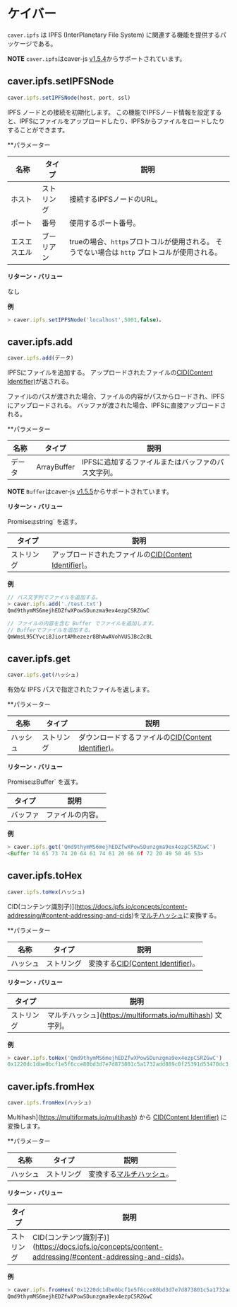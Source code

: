 # ケイバー

`caver.ipfs` は IPFS (InterPlanetary File System) に関連する機能を提供するパッケージである。

**NOTE** `caver.ipfs`はcaver-js [v1.5.4](https://www.npmjs.com/package/caver-js/v/1.5.4)からサポートされています。

## caver.ipfs.setIPFSNode <a id="caver-ipfs-setipfsnode"></a>

```javascript
caver.ipfs.setIPFSNode(host, port, ssl)
```

IPFS ノードとの接続を初期化します。 この機能でIPFSノード情報を設定すると、IPFSにファイルをアップロードしたり、IPFSからファイルをロードしたりすることができます。

\*\*パラメーター

| 名称     | タイプ   | 説明                                                       |
| ------ | ----- | -------------------------------------------------------- |
| ホスト    | ストリング | 接続するIPFSノードのURL。                                         |
| ポート    | 番号    | 使用するポート番号。                                               |
| エスエスエル | ブーリアン | trueの場合、`https`プロトコルが使用される。 そうでない場合は `http` プロトコルが使用される。 |

**リターン・バリュー**

なし

**例**

```javascript
> caver.ipfs.setIPFSNode('localhost',5001,false)。
```

## caver.ipfs.add <a id="caver-ipfs-add"></a>

```javascript
caver.ipfs.add(データ)
```

IPFSにファイルを追加する。 アップロードされたファイルの[CID(Content Identifier)](https://docs.ipfs.io/concepts/content-addressing/#content-addressing-and-cids)が返される。

ファイルのパスが渡された場合、ファイルの内容がパスからロードされ、IPFSにアップロードされる。 バッファが渡された場合、IPFSに直接アップロードされる。

\*\*パラメーター

| 名称  | タイプ         | 説明                          |
| --- | ----------- | --------------------------- |
| データ | ArrayBuffer | IPFSに追加するファイルまたはバッファのパス文字列。 |

**NOTE** `Buffer`はcaver-js [v1.5.5](https://www.npmjs.com/package/caver-js/v/1.5.5)からサポートされています。

**リターン・バリュー**

Promise`は`string\` を返す。

| タイプ   | 説明                                                                                                                                         |
| ----- | ------------------------------------------------------------------------------------------------------------------------------------------ |
| ストリング | アップロードされたファイルの[CID(Content Identifier)](https://docs.ipfs.io/concepts/content-addressing/#content-addressing-and-cids)。 |

**例**

```javascript
// パス文字列でファイルを追加する。
> caver.ipfs.add('./test.txt')
Qmd9thymMS6mejhEDZfwXPowSDunzma9ex4ezpCSRZGwC

// ファイルの内容を含む Buffer でファイルを追加します。
// Bufferでファイルを追加する。
QmWmsL95CYvci8JiortAMhezezr8BhAwAVohVUSJBcZcBL
```

## caver.ipfs.get <a id="caver-ipfs-get"></a>

```javascript
caver.ipfs.get(ハッシュ)
```

有効な IPFS パスで指定されたファイルを返します。

\*\*パラメーター

| 名称   | タイプ   | 説明                                                                                                                                        |
| ---- | ----- | ----------------------------------------------------------------------------------------------------------------------------------------- |
| ハッシュ | ストリング | ダウンロードするファイルの[CID(Content Identifier)](https://docs.ipfs.io/concepts/content-addressing/#content-addressing-and-cids)。 |

**リターン・バリュー**

Promise`は`Buffer\` を返す。

| タイプ  | 説明       |
| ---- | -------- |
| バッファ | ファイルの内容。 |

**例**

```javascript
> caver.ipfs.get('Qmd9thymMS6mejhEDZfwXPowSDunzgma9ex4ezpCSRZGwC')
<Buffer 74 65 73 74 20 64 61 74 61 20 66 6f 72 20 49 50 46 53>
```

## caver.ipfs.toHex <a id="caver-ipfs-tohex"></a>

```javascript
caver.ipfs.toHex(ハッシュ)
```

CID(コンテンツ識別子)](https://docs.ipfs.io/concepts/content-addressing/#content-addressing-and-cids)を[マルチハッシュ](https://multiformats.io/multihash)に変換する。

\*\*パラメーター

| 名称   | タイプ   | 説明                                                                                                                               |
| ---- | ----- | -------------------------------------------------------------------------------------------------------------------------------- |
| ハッシュ | ストリング | 変換する[CID(Content Identifier)](https://docs.ipfs.io/concepts/content-addressing/#content-addressing-and-cids)。 |

**リターン・バリュー**

| タイプ   | 説明                                                                                                                            |
| ----- | ----------------------------------------------------------------------------------------------------------------------------- |
| ストリング | マルチハッシュ](https://multiformats.io/multihash) 文字列。 |

**例**

```javascript
> caver.ipfs.toHex('Qmd9thymMS6mejhEDZfwXPowSDunzgma9ex4ezpCSRZGwC')
0x1220dc1dbe0bcf1e5f6cce80bd3d7e7d873801c5a1732add889c0f25391d53470dc3
```

## caver.ipfs.fromHex <a id="caver-ipfs-fromhex"></a>

```javascript
caver.ipfs.fromHex(ハッシュ)
```

Multihash](https://multiformats.io/multihash) から [CID(Content Identifier)](https://docs.ipfs.io/concepts/content-addressing/#content-addressing-and-cids) に変換します。

\*\*パラメーター

| 名称   | タイプ   | 説明                                                |
| ---- | ----- | ------------------------------------------------- |
| ハッシュ | ストリング | 変換する[マルチハッシュ](https://multiformats.io/multihash)。 |

**リターン・バリュー**

| タイプ   | 説明                                                                                                                                                                                                             |
| ----- | -------------------------------------------------------------------------------------------------------------------------------------------------------------------------------------------------------------- |
| ストリング | CID(コンテンツ識別子)](https://docs.ipfs.io/concepts/content-addressing/#content-addressing-and-cids)。 |

**例**

```javascript
> caver.ipfs.fromHex('0x1220dc1dbe0bcf1e5f6cce80bd3d7e7d873801c5a1732add889c0f25391d53470dc3')
Qmd9thymMS6mejhEDZfwXPowSDunzgma9ex4ezpCSRZGwC
```
